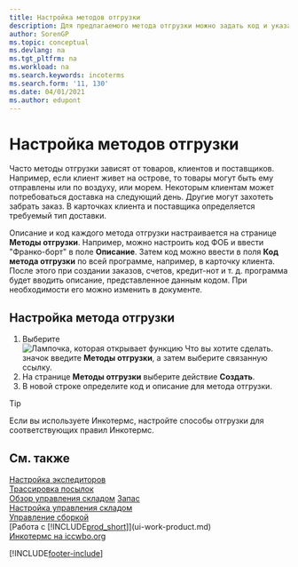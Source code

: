 ```yaml
---
title: Настройка методов отгрузки
description: Для предлагаемого метода отгрузки можно задать код и указать соответствующую информацию.
author: SorenGP
ms.topic: conceptual
ms.devlang: na
ms.tgt_pltfrm: na
ms.workload: na
ms.search.keywords: incoterms
ms.search.form: '11, 130'
ms.date: 04/01/2021
ms.author: edupont
---
```

# <a name="set-up-shipment-methods" />Настройка методов отгрузки

Часто методы отгрузки зависят от товаров, клиентов и поставщиков. Например, если клиент живет на острове, то товары могут быть ему отправлены или по воздуху, или морем. Некоторым клиентам может потребоваться доставка на следующий день. Другие могут захотеть забрать заказ. В карточках клиента и поставщика определяется требуемый тип доставки.

Описание и код каждого метода отгрузки настраивается на странице **Методы отгрузки**. Например, можно настроить код ФОБ и ввести "Франко-борт" в поле **Описание**. Затем код можно ввести в поля **Код метода отгрузки** по всей программе, например, в карточку клиента. После этого при создании заказов, счетов, кредит-нот и т. д. программа будет вводить описание, представленное данным кодом. При необходимости его можно изменить в документе.

## <a name="to-set-up-a-shipment-method" />Настройка метода отгрузки

1. Выберите ![Лампочка, которая открывает функцию Что вы хотите сделать.](media/ui-search/search_small.png "Что вы хотите сделать") значок введите **Методы отгрузки**, а затем выберите связанную ссылку.
2. На странице **Методы отгрузки** выберите действие **Создать**.
3. В новой строке определите код и описание для метода отгрузки.

> [!TIP]
> Если вы используете Инкотермс, настройте способы отгрузки для соответствующих правил Инкотермс.  

## <a name="see-also" />См. также

[Настройка экспедиторов](sales-how-to-set-up-shipping-agents.md)  
[Трассировка посылок](sales-how-track-packages.md)  
[Обзор управления складом](design-details-warehouse-management.md)
[Запас](inventory-manage-inventory.md)  
[Настройка управления складом](warehouse-setup-warehouse.md)  
[Управление сборкой](assembly-assemble-items.md)  
[Работа с [!INCLUDE[prod_short](includes/prod_short.md)]](ui-work-product.md)  
[Инкотермс на iccwbo.org](https://iccwbo.org/resources-for-business/incoterms-rules)  

[!INCLUDE[footer-include](includes/footer-banner.md)]
